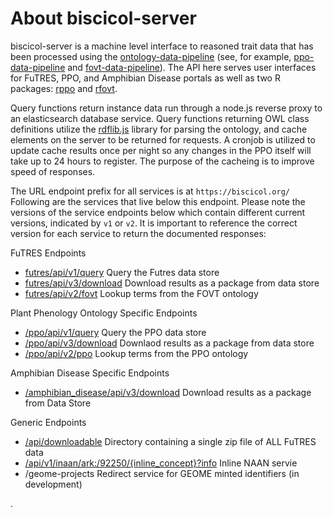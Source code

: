 # About biscicol-server

biscicol-server is a machine level interface to reasoned trait data that has been processed using the [ontology-data-pipeline](https://github.com/biocodellc/ontology-data-pipeline) (see, for example, [ppo-data-pipeline](https://github.com/biocodellc/ppo-data-pipeline) and [fovt-data-pipeline](https://github.com/futres/fovt-data-pipeline)).  The API here serves user interfaces for FuTRES, PPO, and Amphibian Disease portals as well as two R packages: [rppo](https://github.com/biocodellc/rppo) and [rfovt](https://github.com/futres/rfovt).

Query functions return instance data run through a node.js reverse proxy to an elasticsearch database service.  Query functions returning OWL class definitions utilize the [rdflib.js](https://github.com/linkeddata/rdflib.js/) library for parsing the ontology, and cache elements on the server to be returned for requests.  A cronjob is utilized to update cache results once per night so any changes in the PPO itself will take up to 24 hours to register.  The purpose of the cacheing is to improve speed of responses.

The URL endpoint prefix for all services is at `https://biscicol.org/`  Following are the services that live below this endpoint.  Please note the versions of the service endpoints below which contain different current versions, indicated by `v1` or `v2`.  It is important to reference the correct version for each service to return the documented responses:

FuTRES Endpoints
  *  [futres/api/v1/query](docs/futres_query.md) Query the Futres data store 
  *  [futres/api/v3/download](docs/futres_download.md) Download results as a package from data store
  *  [futres/api/v2/fovt](docs/futres_ontology.md) Lookup terms from the FOVT ontology

Plant Phenology Ontology Specific Endpoints
  *  [/ppo/api/v1/query](docs/ppo_query.md) Query the PPO data store 
  *  [/ppo/api/v3/download](docs/ppo_download.md) Downlaod results as a package from data store
  *  [/ppo/api/v2/ppo](docs/ppo_ontology.md)  Lookup terms from the PPO ontology

Amphibian Disease Specific Endpoints
  *  [/amphibian_disease/api/v3/download](docs/amphibian_disease_download.md) Download results as a package from Data Store

Generic Endpoints
  *  [/api/downloadable](https://biscicol.org/api/downloadable/)  Directory containing a single zip file of ALL FuTRES data
  *  [/api/v1/inaan/ark:/92250/{inline_concept}?info](https://biscicol.org/api/v1/inaan/ark:/92250/oven_temperature?info) Inline NAAN servie
  *  /geome-projects Redirect service for GEOME minted identifiers (in development)


.
